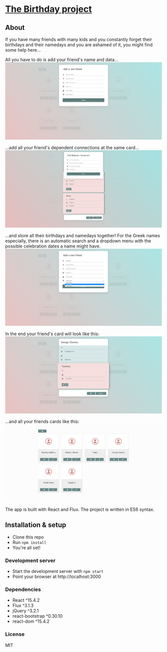 # [The Birthday project](https://github.com/Va5s0/the-birthday-project.git)

## About

If you have many friends with many kids and you constantly forget their birthdays and their namedays and you are ashamed of it, you might find some help here...

All you have to do is add your friend's name and data...
![alt text](screenshots/AddFriendCard.png "Add a new friend card")

...add all your friend's dependent connections at the same card...
![alt text](screenshots/AddFriendConnectionsCard.png "Add a new friend's connection card")

...and store all their birthdays and namedays together! For the Greek names especially, there is an automatic search and a dropdown menu with the possible celebration dates a name might have.
![alt text](screenshots/AutomaticFriendNamedaySearch.png "Automatic friend nameday search")

In the end your friend's card will look like this:
![alt text](screenshots/FriendConnectionsCard.png "Friend & connections card")

...and all your friends cards like this:
![alt text](screenshots/GeneralLayout.png "General Layout")


The app is built with React and Flux. The project is written in ES6 syntax.

## Installation & setup

* Clone this repo
* Run `npm install`
* You're all set!

### Development server

* Start the development server with `npm start`
* Point your browser at http://localhost:3000

### Dependencies

* React ^15.4.2
* Flux ^3.1.3
* jQuery ^3.2.1
* react-bootstrap ^0.30.10
* react-dom ^15.4.2


### License

MIT
